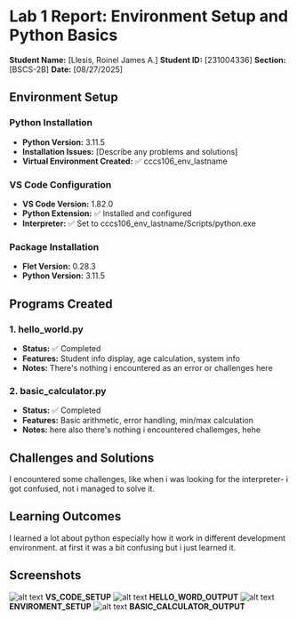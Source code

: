 # Lab 1 Report: Environment Setup and Python Basics

**Student Name:** [Llesis, Roinel James A.]
**Student ID:** [231004336]
**Section:** [BSCS-2B]
**Date:** [08/27/2025]

## Environment Setup

### Python Installation
- **Python Version:** 3.11.5
- **Installation Issues:** [Describe any problems and solutions]
- **Virtual Environment Created:** ✅ cccs106_env_lastname

### VS Code Configuration
- **VS Code Version:** 1.82.0
- **Python Extension:** ✅ Installed and configured
- **Interpreter:** ✅ Set to cccs106_env_lastname/Scripts/python.exe

### Package Installation
- **Flet Version:** 0.28.3
- **Python Version:** 3.11.5

## Programs Created

### 1. hello_world.py
- **Status:** ✅ Completed
- **Features:** Student info display, age calculation, system info
- **Notes:** There's nothing i encountered as an error or challenges here

### 2. basic_calculator.py
- **Status:** ✅ Completed
- **Features:** Basic arithmetic, error handling, min/max calculation
- **Notes:** here also there's nothing i encountered challemges, hehe

## Challenges and Solutions

I encountered some challenges, like when i was looking for the interpreter- i got confused, not i managed to solve it.

## Learning Outcomes

I learned a lot about python especially how it work in different development environment. at first it was a bit confusing but i just learned it.

## Screenshots
![alt text](lab1-screenshots/vscode_setup.png)
**VS_CODE_SETUP**
![alt text](lab1-screenshots/hello_word_output.png)
**HELLO_WORD_OUTPUT**
![alt text](lab1-screenshots/enviroment_setup.png)
**ENVIROMENT_SETUP**
![alt text](lab1-screenshots/basic_calculator_output.png)
**BASIC_CALCULATOR_OUTPUT**
